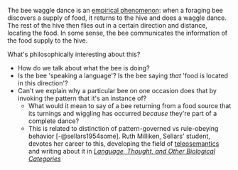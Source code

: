 The bee waggle dance is an 
[empirical phenomenon](https://en.wikipedia.org/wiki/Waggle_dance): when a 
foraging bee discovers a supply of food, it returns to the hive and does a 
waggle dance. The rest of the hive then flies out in a certain direction and 
distance, locating the food. In some sense, the bee communicates the information 
of the food supply to the hive.

What's philosophically interesting about this?

- How do we talk about what the bee is doing?
- Is the bee 'speaking a language'? Is the bee saying *that* 'food is located in 
  this direction'?
- Can't we explain why a particular bee on one occasion does that by invoking 
  the pattern that it's an instance of?
    - What would it mean to say of a bee returning from a food source that its 
      turnings and wiggling has occurred *because* they're part of a complete 
      dance?
    - This is related to distinction of pattern-governed vs rule-obeying 
      behavior [-@sellars1954some]. Ruth Milliken, Sellars' student, devotes her 
      career to this, developing the field of [teleosemantics](/docs/phil/definitions/teleosemantics.qmd) and writing about 
      it in [*Language, Thought, and Other Biological Categories*](/docs/phil/people/millikan/works/language_other_biological/index.qmd)
